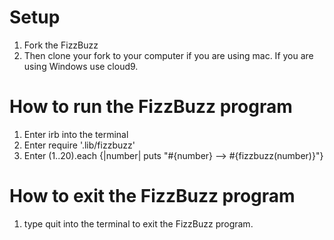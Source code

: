 # Setup

1. Fork the FizzBuzz
2. Then clone your fork to your computer if you are using mac. If you are using Windows use cloud9.

# How to run the FizzBuzz program

1. Enter irb into the terminal
2. Enter require '.lib/fizzbuzz'
3. Enter (1..20).each {|number| puts "#{number} --> #{fizzbuzz(number)}"}

# How to exit the FizzBuzz program

1. type quit into the terminal to exit the FizzBuzz program.

